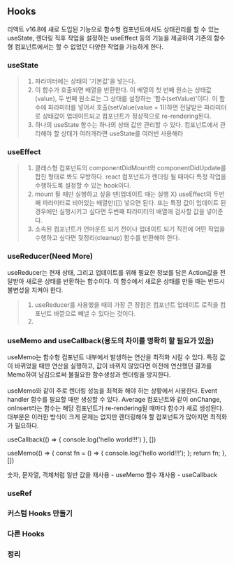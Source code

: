 ## Hooks

리액트 v16.8에 새로 도입된 기능으로 함수형 컴포넌트에서도 상태관리를 할 수 있는 useState, 렌더링 직후 작업을 설정하는 useEffect 등의 기능을 제공하여 기존의 함수형 컴포넌트에서는 할 수 없었던 다양한 작업을 가능하게 한다.

### useState

> 1. 파라미터에는 상태의 '기본값'을 넣는다.
> 2. 이 함수가 호출되면 배열을 반환한다. 이 배열의 첫 번째 원소는 상태값(value), 두 번째 원소로는 그 상태를 설정하는 '함수(setValue)'이다. 이 함수에 파라미터를 넣어서 호출(setValue(value + 1))하면 전달받은 파라미터로 상태값이 업데이트되고 컴포넌트가 정상적으로 re-rendering된다.
> 3. 하나의 useState 함수는 하나의 상태 값만 관리할 수 있다. 컴포넌트에서 관리해야 할 상태가 여러개라면 useState를 여러번 사용해라

### useEffect

> 1. 클래스형 컴포넌트의 componentDidMount와 componentDidUpdate를 합친 형태로 봐도 무방하다. react 컴포넌트가 렌더링 될 때마다 특정 작업을 수행하도록 설정할 수 있는 hook이다.
> 2. mount 될 때만 실행하고 싶을 땐(업데이트 때는 실행 X) useEffect의 두번 째 파라미터로 비어있는 배열만([]) 넣으면 된다. 또는 특정 값이 업데이트 된 경우에만 실행시키고 싶다면 두번째 파라미터의 배열에 검사할 값을 넣어준다.
> 3. 소속된 컴포넌트가 언마운트 되기 전이나 업데이트 되기 직전에 어떤 작업을 수행하고 싶다면 뒷정리(cleanup) 함수를 반환해야 한다.

### useReducer(Need More)

useReducer는 현재 상태, 그리고 업데이트를 위해 필요한 정보를 담은 Action값을 전달받아 새로운 상태를 반환하는 함수이다. 이 함수에서 새로운 상태를 만들 때는 반드시 불변성을 지켜야 한다.

> 1. useReducer를 사용했을 때의 가장 큰 장점은 컴포넌트 업데이트 로직을 컴포넌트 바깥으로 빼낼 수 있다는 것이다.
> 2.

### useMemo and useCallback(용도의 차이를 명확히 할 필요가 있음)

useMemo는 함수형 컴포넌트 내부에서 발생하는 연산을 최적화 시킬 수 있다. 특정 값이 바뀌었을 때만 연산을 실행하고, 값이 바뀌지 않았다면 이전에 연산했던 결과를 Memo하여 남김으로써 불필요한 함수생성과 렌더링을 방지한다.<br />
<br />
useMemo와 같이 주로 렌더링 성능을 최적화 해야 하는 상황에서 사용한다. Event handler 함수를 필요할 때만 생성할 수 있다. Average 컴포넌트와 같이 onChange, onInsert라는 함수는 해당 컴포넌트가 re-rendering될 때마다 함수가 새로 생성된다. 대부분은 이러한 방식이 크게 문제는 없지만 렌더링해야 할 컴포넌트가 많아지면 최적화가 필요하다.<br />

useCallback(() => {
console.log('hello world!!!')
}, [])

useMemo(() => {
const fn = () => {
console.log('hello world!!!');
};
return fn;
}, [])

숫자, 문자열, 객체처럼 일반 값을 재사용 - useMemo
함수 재사용 - useCallback

### useRef

### 커스텀 Hooks 만들기

### 다른 Hooks

### 정리
